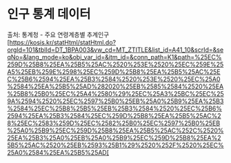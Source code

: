 # 인구 통계 데이터
출처: 통계청 -  주요 연령계층별 추계인구 
<br/> [https://kosis.kr/statHtml/statHtml.do?orgId=101&tblId=DT_1BPA003&vw_cd=MT_ZTITLE&list_id=A41_10&scrId=&seqNo=&lang_mode=ko&obj_var_id=&itm_id=&conn_path=K1&path=%25EC%259D%25B8%25EA%25B5%25AC%2520%253E%2520%25EC%259E%25A5%25EB%259E%2598%25EC%259D%25B8%25EA%25B5%25AC%25EC%25B6%2594%25EA%25B3%2584%2520%253E%2520%25EC%25A0%2584%25EA%25B5%25AD%282020%25EB%2585%2584%2520%25EA%25B8%25B0%25EC%25A4%2580%29%25EC%25A3%25BC%25EC%259A%2594%2520%25EC%2597%25B0%25EB%25A0%25B9%25EA%25B3%2584%25EC%25B8%25B5%25EB%25B3%2584%2520%25EC%25B6%2594%25EA%25B3%2584%25EC%259D%25B8%25EA%25B5%25AC%28%25EC%2583%259D%25EC%2582%25B0%25EC%2597%25B0%25EB%25A0%25B9%25EC%259D%25B8%25EA%25B5%25AC%252C%2520%25EA%25B3%25A0%25EB%25A0%25B9%25EC%259D%25B8%25EA%25B5%25AC%2520%25EB%2593%25B1%29%2520%252F%2520%25EC%25A0%2584%25EA%25B5%25AD[
